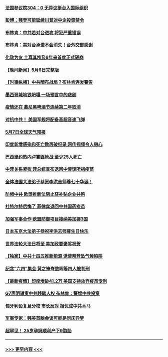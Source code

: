 #### [法国参议院304：0 无异议挺台入国际组织](../pages/prog202/a103112688.md?t=05071551) 
#### [彭博：拜登可能延续川普对中企投资禁令](../pages/prog202/a103112701.md?t=05071551) 
#### [布林肯：中共若对台进攻 将犯严重错误](../pages/prog202/a103112653.md?t=05071551) 
#### [布林肯：美对台承诺不会消失！台外交部感谢](../pages/prog202/a103111829.md?t=05071551) 
#### [化敌为友 土耳其埃及8年来首度正式磋商](../pages/prog202/a103112612.md?t=05071551) 
#### [【晚间新闻】5月6日完整版](../pages/prog202/a103112555.md?t=05071551) 
#### [【时事纵横】中共暗布战局？布林肯连发警告](../pages/prog202/a103112517.md?t=05071551) 
#### [墨西哥城地铁坍塌 一场预言中的悲剧](../pages/prog202/a103111679.md?t=05071551) 
#### [疫情还在 慕尼黑啤酒节连续第二年取消](../pages/prog202/a103110762.md?t=05071551) 
#### [对抗中共！ 美国军舰将配备高超音速飞弹](../pages/prog202/a103112006.md?t=05071551) 
#### [5月7日全球天气预报](../pages/prog202/a103112454.md?t=05071551) 
#### [印度新增感染和死亡数再破纪录 网传视频令人揪心](../pages/prog202/a103112342.md?t=05071551) 
#### [巴西里约热内卢警匪枪战 至少25人死亡](../pages/prog202/a103112412.md?t=05071551) 
#### [中菲关系紧张 菲总统宣布退回中使馆所捐疫苗](../pages/prog202/a103112325.md?t=05071551) 
#### [全体法国大法弟子恭贺李洪志师尊七十华诞！](../pages/prog202/a103112374.md?t=05071551) 
#### [防堵中共 欧盟推新法阻止获补贴企业并购](../pages/prog202/a103112326.md?t=05071551) 
#### [杜特尔特后悔了 菲律宾退回中共国药疫苗](../pages/prog202/a103112356.md?t=05071551) 
#### [加强军事合作 欧盟防御项目接纳美加挪3国](../pages/prog202/a103112134.md?t=05071551) 
#### [日本东京大法弟子恭祝李洪志师尊生日快乐](../pages/prog202/a103112305.md?t=05071551) 
#### [世界法轮大法日将至 美加政要褒奖祝贺](../pages/prog202/a103112218.md?t=05071551) 
#### [【独家】中共十四五推新能源 诱使拜登坠气候陷阱](../pages/prog202/a103112239.md?t=05071551) 
#### [纪念“六四”集会 黄之锋岑敖晖等四人被判刑](../pages/prog202/a103112241.md?t=05071551) 
#### [【最新疫情】印度增破41.2万 美国支持放弃疫苗专利](../pages/prog202/a103112243.md?t=05071551) 
#### [G7声明谴责中共践踏人权 布林肯：警惕中共投资](../pages/prog202/a103112201.md?t=05071551) 
#### [匈牙利设复旦分校 市长反对 担忧成中共木马](../pages/prog202/a103112179.md?t=05071551) 
#### [军事专家：韩美首脑会谈可能是同床异梦](../pages/prog202/a103112141.md?t=05071551) 
#### [超罕见！ 25岁孕妈顺利产下9胞胎](../pages/prog202/a103111915.md?t=05071551) 

----
#### [ >>> 更早内容 <<< ](../indexes/prog202-earlier.md)
